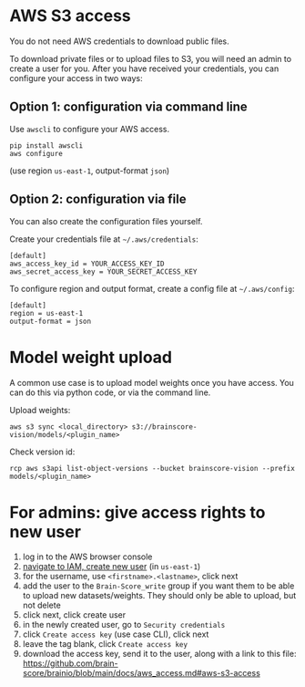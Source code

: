 # AWS S3 access

You do not need AWS credentials to download public files. 

To download private files or to upload files to S3, you will need an admin to create a user for you.
After you have received your credentials, you can configure your access in two ways:

## Option 1: configuration via command line
Use `awscli` to configure your AWS access.
```shell
pip install awscli
aws configure
```
(use region `us-east-1`, output-format `json`)

## Option 2: configuration via file
You can also create the configuration files yourself.

Create your credentials file at `~/.aws/credentials`:
```
[default]
aws_access_key_id = YOUR_ACCESS_KEY_ID
aws_secret_access_key = YOUR_SECRET_ACCESS_KEY
```

To configure region and output format, create a config file at `~/.aws/config`:
```
[default]
region = us-east-1
output-format = json
```


# Model weight upload
A common use case is to upload model weights once you have access. You can do this via python code, or via the command line.

Upload weights:
```
aws s3 sync <local_directory> s3://brainscore-vision/models/<plugin_name>
```

Check version id:
```
rcp aws s3api list-object-versions --bucket brainscore-vision --prefix models/<plugin_name>
```


# For admins: give access rights to new user
1. log in to the AWS browser console
2. [navigate to IAM, create new user](https://us-east-1.console.aws.amazon.com/iamv2/home?region=eu-central-1#/users/create) (in `us-east-1`)
3. for the username, use `<firstname>.<lastname>`, click next
4. add the user to the `Brain-Score_write` group if you want them to be able to upload new datasets/weights. They should only be able to upload, but not delete
5. click next, click create user
6. in the newly created user, go to `Security credentials`
7. click `Create access key` (use case CLI), click next
8. leave the tag blank, click `Create access key`
9. download the access key, send it to the user, along with a link to this file: https://github.com/brain-score/brainio/blob/main/docs/aws_access.md#aws-s3-access
